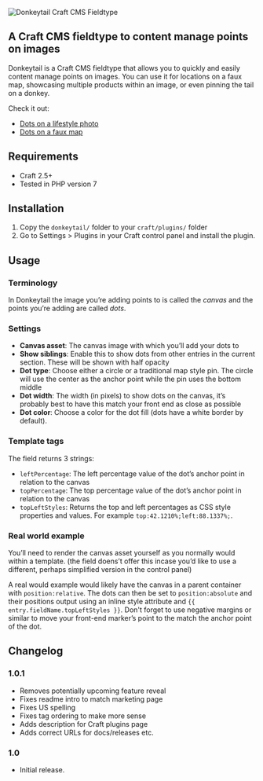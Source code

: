 ![Donkeytail Craft CMS Fieldtype](http://www.simplygoodtwerk.com/uploads/donkeytail/donkeytail-logo.png)

## A Craft CMS fieldtype to content manage points on images

Donkeytail is a Craft CMS fieldtype that allows you to quickly and easily content manage points on images. You can use it for locations on a faux map, showcasing multiple products within an image, or even pinning the tail on a donkey.

Check it out:

- [Dots on a lifestyle photo](http://www.simplygoodtwerk.com/uploads/donkeytail/donkeytail-lifestyle-points.png)
- [Dots on a faux map](http://www.simplygoodtwerk.com/uploads/donkeytail/donkeytail-map-points.png)

## Requirements

- Craft 2.5+
- Tested in PHP version 7

## Installation

1. Copy the `donkeytail/` folder to your `craft/plugins/` folder
2. Go to Settings > Plugins in your Craft control panel and install the plugin.

## Usage

### Terminology

In Donkeytail the image you’re adding points to is called the *canvas* and the points you’re adding are called *dots*.

### Settings

-  **Canvas asset**: The canvas image with which you’ll add your dots to
-  **Show siblings**: Enable this to show dots from other entries in the current section. These will be shown with half opacity
-  **Dot type**: Choose either a  circle or a traditional map style pin. The circle will use the center as the anchor point while the pin uses the bottom middle
-  **Dot width**: The width (in pixels) to show dots on the canvas, it’s probably best to have this match your front end as close as possible
-  **Dot color**: Choose a color for the dot fill (dots have a white border by default).

### Template tags

The field returns 3 strings:

- `leftPercentage`: The left percentage value of the dot’s anchor point in relation to the canvas
- `topPercentage`: The top percentage value of the dot’s anchor point in relation to the canvas
- `topLeftStyles`: Returns the top and left percentages as CSS style properties and values. For example `top:42.1210%;left:88.1337%;`.

### Real world example

You’ll need to render the canvas asset yourself as you normally would within a template. (the field doens’t offer this incase you’d like to use a different, perhaps simplified version in the control panel)

A real would example would likely have the canvas in a parent container with `position:relative`. The dots can then be set to `position:absolute` and their positions output using an inline style attribute and `{{ entry.fieldName.topLeftStyles }}`. Don't forget to use negative margins or similar to move your front-end marker’s point to the match the anchor point of the dot.

## Changelog


### 1.0.1

- Removes potentially upcoming feature reveal
- Fixes readme intro to match marketing page
- Fixes US spelling
- Fixes tag ordering to make more sense
- Adds description for Craft plugins page
- Adds correct URLs for docs/releases etc.

### 1.0

- Initial release.